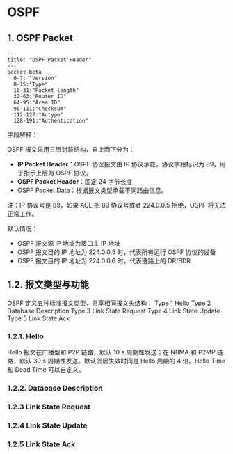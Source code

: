 # OSPF
## 1. OSPF Packet

```mermaid
---
title: "OSPF Packet Header"
---
packet-beta
  0-7: "Version"
  8-15:"Type"
  16-31:"Packet length"
  32-63:"Router ID"
  64-95:"Area ID"
  96-111:"Checksum"
  112-127:"Autype"
  128-191:"Authentication"	  
```

字段解释：




OSPF 报文采用三层封装结构，自上而下分为：
- **IP Packet Header**：OSPF 协议报文由 IP 协议承载，协议字段标识为 89，用于指示上层为 OSPF 协议。
- **OSPF Packet Header**：固定 24 字节长度
- OSPF Packet Data：根据报文类型承载不同路由信息。

注：IP 协议号是 89，如果 ACL 把 89 协议号或者 224.0.0.5 拒绝，OSPF 将无法正常工作。

默认情况：
- OSPF 报文源 IP 地址为接口主 IP 地址
- OSPF 报文目的 IP 地址为 224.0.0.5 时，代表所有运行 OSPF 协议的设备
- OSPF 报文目的 IP 地址为 224.0.0.6 时，代表链路上的 DR/BDR

## 1.2. 报文类型与功能
OSPF 定义五种标准报文类型，共享相同报文头结构：
Type 1 Hello
Type 2 Database Description
Type 3 Link State Request
Type 4 Link State Update
Type 5 Link State Ack

### 1.2.1. Hello
Hello 报文在广播型和 P2P 链路，默认 10 s 周期性发送；在 NBMA 和 P2MP 链路，默认 30 s 周期性发送。默认邻居失效时间是 Hello 周期的 4 倍。Hello Time 和 Dead Time 可以自定义。

### 1.2.2. Database Description

### 1.2.3 Link State Request

### 1.2.4 Link State Update

### 1.2.5 Link State Ack
